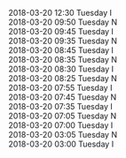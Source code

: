 2018-03-20 12:30 Tuesday  I  
2018-03-20 09:50 Tuesday  N  
2018-03-20 09:45 Tuesday  I  
2018-03-20 09:35 Tuesday  N  
2018-03-20 08:45 Tuesday  I  
2018-03-20 08:35 Tuesday  N  
2018-03-20 08:30 Tuesday  I  
2018-03-20 08:25 Tuesday  N  
2018-03-20 07:55 Tuesday  I  
2018-03-20 07:45 Tuesday  N  
2018-03-20 07:35 Tuesday  I  
2018-03-20 07:05 Tuesday  N  
2018-03-20 07:00 Tuesday  I  
2018-03-20 03:05 Tuesday  N  
2018-03-20 03:00 Tuesday  I  

